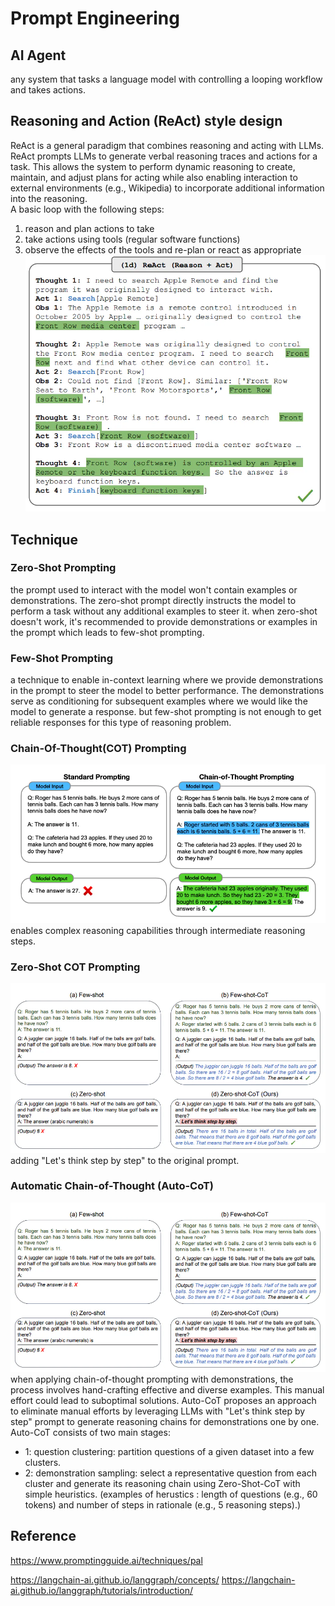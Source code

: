 # Prompt Engineering

## AI Agent
any system that tasks a language model with controlling a looping workflow and takes actions.

## Reasoning and Action (ReAct) style design
ReAct is a general paradigm that combines reasoning and acting with LLMs. ReAct prompts LLMs to generate verbal reasoning traces and actions for a task. This allows the system to perform dynamic reasoning to create, maintain, and adjust plans for acting while also enabling interaction to external environments (e.g., Wikipedia) to incorporate additional information into the reasoning.  
A basic loop with the following steps:
1. reason and plan actions to take
2. take actions using tools (regular software functions)
3. observe the effects of the tools and re-plan or react as appropriate
![alt text](images/blog14_reasoning_and_acting.png)

## Technique
### Zero-Shot Prompting
the prompt used to interact with the model won't contain examples or demonstrations. The zero-shot prompt directly instructs the model to perform a task without any additional examples to steer it.
when zero-shot doesn't work, it's recommended to provide demonstrations or examples in the prompt which leads to few-shot prompting.

### Few-Shot Prompting
a technique to enable in-context learning where we provide demonstrations in the prompt to steer the model to better performance. The demonstrations serve as conditioning for subsequent examples where we would like the model to generate a response.
but few-shot prompting is not enough to get reliable responses for this type of reasoning problem.

### Chain-Of-Thought(COT) Prompting
![alt text](images/blog14_chain_of_thought.png)
enables complex reasoning capabilities through intermediate reasoning steps.

### Zero-Shot COT Prompting
![alt text](images/blog14_zero_shot_cot.png)
adding "Let's think step by step" to the original prompt.

### Automatic Chain-of-Thought (Auto-CoT)
![alt text](images/blog14_zero_shot_cot.png)
when applying chain-of-thought prompting with demonstrations, the process involves hand-crafting effective and diverse examples. This manual effort could lead to suboptimal solutions. Auto-CoT proposes an approach to eliminate manual efforts by leveraging LLMs with "Let's think step by step" prompt to generate reasoning chains for demonstrations one by one.  
Auto-CoT consists of two main stages:
- 1: question clustering: partition questions of a given dataset into a few clusters.
- 2: demonstration sampling: select a representative question from each cluster and generate its reasoning chain using Zero-Shot-CoT with simple heuristics.
(examples of herustics : length of questions (e.g., 60 tokens) and number of steps in rationale (e.g., 5 reasoning steps).)


## Reference
https://www.promptingguide.ai/techniques/pal

https://langchain-ai.github.io/langgraph/concepts/
https://langchain-ai.github.io/langgraph/tutorials/introduction/
